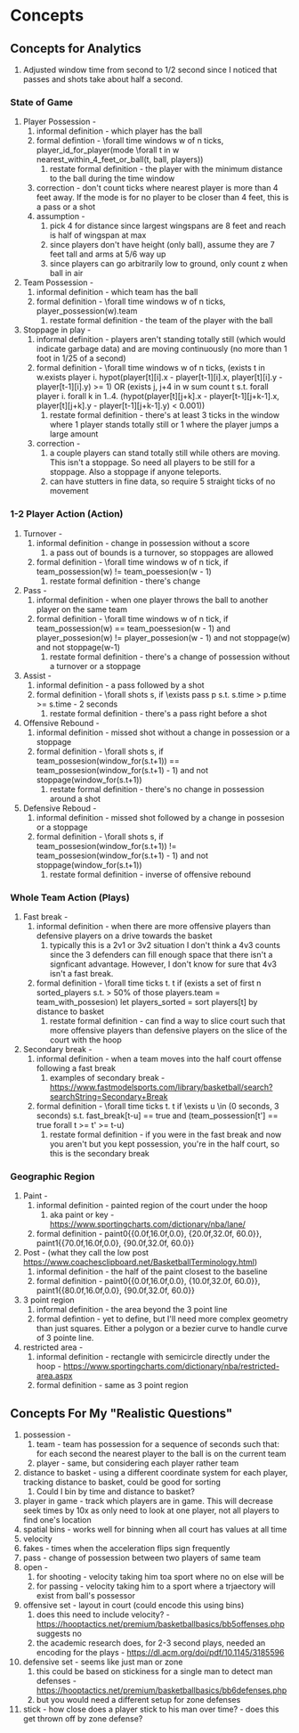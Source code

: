 # Concepts
## Concepts for Analytics
1. Adjusted window time from second to 1/2 second since I noticed that passes and shots take about half a second.

### State of Game
1. Player Possession -
    1. informal definition - which player has the ball
    2. formal defintion - \forall time windows w of n ticks, player_id_for_player(mode \forall t in w nearest_within_4_feet_or_ball(t, ball, players))
        1. restate formal definition - the player with the minimum distance to the ball during the time window
    3. correction - don't count ticks where nearest player is more than 4 feet away. If the mode is for no player to be closer than 4 feet, this is a pass or a shot
    4. assumption - 
        1. pick 4 for distance since largest wingspans are 8 feet and reach is half of wingspan at max 
        2. since players don't have height (only ball), assume they are 7 feet tall and arms at 5/6 way up
        3. since players can go arbitrarily low to ground, only count z when ball in air 
1. Team Possession -
    1. informal definition - which team has the ball
    2. formal definition - \forall time windows w of n ticks, player_possession(w).team
        1. restate formal definition - the team of the player with the ball
1. Stoppage in play -
    1. informal definition - players aren't standing totally still (which would indicate garbage data) and are moving continuously (no more than 1 foot in 1/25 of a second)
    2. formal definition - \forall time windows w of n ticks, 
            (exists t in w.exists player i. hypot(player[t][i].x - player[t-1][i].x, player[t][i].y - player[t-1][i].y) >= 1)
            OR
            (exists j, j+4 in w sum count t s.t. forall player i. forall k in 1..4.  (hypot(player[t][j+k].x - player[t-1][j+k-1].x, player[t][j+k].y - player[t-1][j+k-1].y) < 0.001))
        1. restate formal definition - there's at least 3 ticks in the window where 1 player stands totally still or 1 where the player jumps a large amount
    3. correction - 
        1. a couple players can stand totally still while others are moving. This isn't a stoppage.
           So need all players to be still for a stoppage. Also a stoppage if anyone teleports.
        2. can have stutters in fine data, so require 5 straight ticks of no movement

### 1-2 Player Action (Action)
1. Turnover -
    1. informal definition - change in possession without a score
        1. a pass out of bounds is a turnover, so stoppages are allowed
    2. formal definition - \forall time windows w of n tick, if team_possession(w) != team_poessesion(w - 1)
        1. restate formal definition - there's change
1. Pass -
    1. informal definition - when one player throws the ball to another player on the same team
    2. formal definition - \forall time windows w of n tick, if team_possession(w) == team_poessesion(w - 1) and player_possesion(w) != player_possesion(w - 1)
       and not stoppage(w) and not stoppage(w-1)
        1. restate formal definition - there's a change of possession without a turnover or a stoppage
1. Assist -
    1. informal definition - a pass followed by a shot
    2. formal definition - \forall shots s, if \exists pass p s.t. s.time > p.time >= s.time - 2 seconds
        1. restate formal definition - there's a pass right before a shot
1. Offensive Rebound -
    1. informal definition - missed shot without a change in possession or a stoppage
    2. formal definition - \forall shots s, if team_possesion(window_for(s.t+1)) == team_possesion(window_for(s.t+1) - 1) and not stoppage(window_for(s.t+1))
        1. restate formal definition - there's no change in possession around a shot
1. Defensive Reboud -
    1. informal definition - missed shot followed by a change in possesion or a stoppage
    2. formal definition - \forall shots s, if team_possesion(window_for(s.t+1)) != team_possesion(window_for(s.t+1) - 1) and not stoppage(window_for(s.t+1))
        1. restate formal definition - inverse of offensive rebound

### Whole Team Action (Plays)
1. Fast break -
    1. informal definition - when there are more offensive players than defensive players on a drive towards the basket
        1. typically this is a 2v1 or 3v2 situation
           I don't think a 4v3 counts since the 3 defenders can fill enough space that there isn't a signficant advantage.
           However, I don't know for sure that 4v3 isn't a fast break.
    2. formal definition - \forall time ticks t. t if (exists a set of first n sorted_players s.t. > 50% of those players.team = team_with_possesion)
       let players_sorted = sort players[t] by distance to basket
        1. restate formal definition - can find a way to slice court such that more offensive players than defensive players on the slice of the court with the hoop
1. Secondary break -
    1. informal definition - when a team moves into the half court offense following a fast break
        1. examples of secondary break - https://www.fastmodelsports.com/library/basketball/search?searchString=Secondary+Break
    2. formal definition - \forall time ticks t. t if \exists u \in (0 seconds, 3 seconds) s.t. fast_break[t-u] == true and (team_possession[t'] == true forall t >= t' >= t-u)
        1. restate formal definition - if you were in the fast break and now you aren't but you kept possession, you're in the half court, so this is the secondary break

### Geographic Region
1. Paint -
    1. informal definition - painted region of the court under the hoop
        1. aka paint or key - https://www.sportingcharts.com/dictionary/nba/lane/
    2. formal definition - paint0{{0.0f,16.0f,0.0}, {20.0f,32.0f, 60.0}}, paint1{{70.0f,16.0f,0.0}, {90.0f,32.0f, 60.0}}
1. Post - (what they call the low post https://www.coachesclipboard.net/BasketballTerminology.html)
    1. informal definition - the half of the paint closest to the baseline
    2. formal definition -  paint0{{0.0f,16.0f,0.0}, {10.0f,32.0f, 60.0}}, paint1{{80.0f,16.0f,0.0}, {90.0f,32.0f, 60.0}}
1. 3 point region
    1. informal definition - the area beyond the 3 point line
    2. formal defintion - yet to define, but I'll need more complex geometry than just squares. Either a polygon or a bezier curve to handle curve of 3 pointe line.
2. restricted area -
    1. informal definition - rectangle with semicircle directly under the hoop - https://www.sportingcharts.com/dictionary/nba/restricted-area.aspx
    2. formal definition - same as 3 point region


## Concepts For My "Realistic Questions"
1. possession -
    1. team - team has possession for a sequence of seconds such that: for each second the nearest player to the ball is on the current team
    2. player - same, but considering each player rather team
2. distance to basket - using a different coordinate system for each player, tracking distance to basket, could be good for sorting
    1. Could I bin by time and distance to basket?
3. player in game - track which players are in game. This will decrease seek times by 10x as only need to look at one player, not all players to find one's location
4. spatial bins - works well for binning when all court has values at all time
5. velocity
6. fakes - times when the acceleration flips sign frequently
7. pass - change of possession between two players of same team
8. open -
    1. for shooting - velocity taking him toa  sport where no on else will be
    2. for passing - velocity taking him to a sport where a trjaectory will exist from ball's possessor
9. offensive set - layout in court (could encode this using bins)
    1. does this need to include velocity? - https://hooptactics.net/premium/basketballbasics/bb5offenses.php suggests no
    2. the academic research does, for 2-3 second plays, needed an encoding for the plays - https://dl.acm.org/doi/pdf/10.1145/3185596
10. defensive set - seems like just man or zone
    1. this could be based on stickiness for a single man to detect man defenses - https://hooptactics.net/premium/basketballbasics/bb6defenses.php
    2. but you would need a different setup for zone defenses
11. stick - how close does a player stick to his man over time? - does this get thrown off by zone defense?
